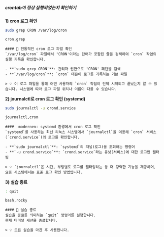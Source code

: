 ##### crontab이 정상 실행되었는지 확인하기 #####

**1) cron 로그 확인**

```bash
sudo grep CRON /var/log/cron
```

```tech
cron,grep
```

```desc
#### 📜 전통적인 cron 로그 파일 확인
`/var/log/cron` 파일에서 'CRON'이라는 단어가 포함된 줄을 검색하여 `cron` 작업의 실행 기록을 확인합니다.

- **`sudo grep CRON`**: 관리자 권한으로 'CRON' 패턴을 검색
- **`/var/log/cron`**: `cron` 데몬이 로그를 기록하는 기본 파일

> 💡 이 로그 파일을 통해 어떤 사용자의 `cron` 작업이 언제 시작되고 끝났는지 알 수 있습니다. 시스템에 따라 로그 파일 위치나 이름이 다를 수 있습니다.
```

**2) journalctl로 cron 로그 확인 (systemd)**

```bash
sudo journalctl -u crond.service
```

```tech
journalctl,cron
```

```desc
####  modernen: systemd 환경에서 cron 로그 확인
`systemd`를 사용하는 최신 리눅스 시스템에서 `journalctl`을 이용해 `cron` 서비스(`crond.service`)의 로그를 확인합니다.

- **`sudo journalctl`**: `systemd`의 저널(로그)을 조회하는 명령어
- **`-u crond.service`**: `crond.service`라는 유닛(서비스)에 대한 로그만 필터링

> 💡 `journalctl`은 시간, 부팅별로 로그를 필터링하는 등 더 강력한 기능을 제공하며, 요즘 시스템에서는 표준 로그 확인 방법입니다.
```

**3) 실습 종료**

```bash
: quit
```

```tech
bash,rocky
```

```desc
#### 👋 실습 종료
실습을 종료를 의미하는 `quit` 명령어를 실행합니다.
현재 터미널 세션을 종료합니다.

> 💡 모든 실습을 마친 후 사용합니다.
```